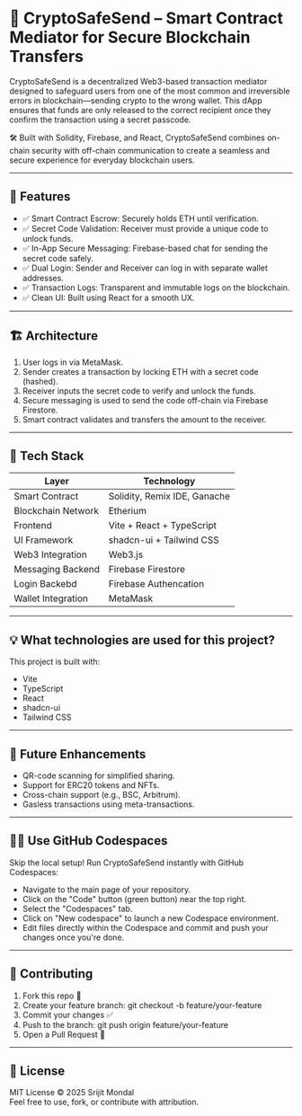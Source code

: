 # 🔐 CryptoSafeSend – Smart Contract Mediator for Secure Blockchain Transfers

CryptoSafeSend is a decentralized Web3-based transaction mediator designed to safeguard users from one of the most common and irreversible errors in blockchain—sending crypto to the wrong wallet. This dApp ensures that funds are only released to the correct recipient once they confirm the transaction using a secret passcode.

🛠️ Built with Solidity, Firebase, and React, CryptoSafeSend combines on-chain security with off-chain communication to create a seamless and secure experience for everyday blockchain users.

---

## 🧩 Features

- ✅ Smart Contract Escrow: Securely holds ETH until verification.
- ✅ Secret Code Validation: Receiver must provide a unique code to unlock funds.
- ✅ In-App Secure Messaging: Firebase-based chat for sending the secret code safely.
- ✅ Dual Login: Sender and Receiver can log in with separate wallet addresses.
- ✅ Transaction Logs: Transparent and immutable logs on the blockchain.
- ✅ Clean UI: Built using React for a smooth UX.

---

## 🏗️ Architecture

1. User logs in via MetaMask.
2. Sender creates a transaction by locking ETH with a secret code (hashed).
3. Receiver inputs the secret code to verify and unlock the funds.
4. Secure messaging is used to send the code off-chain via Firebase Firestore.
5. Smart contract validates and transfers the amount to the receiver.

---

## 🧪 Tech Stack

| Layer              | Technology                    |
|-------------------|-------------------------------|
| Smart Contract     | Solidity, Remix IDE, Ganache  |
| Blockchain Network | Etherium          |
| Frontend           | Vite + React + TypeScript     |
| UI Framework       | shadcn-ui + Tailwind CSS      |
| Web3 Integration   | Web3.js                       |
| Messaging Backend  | Firebase Firestore            |
| Login Backebd  | Firebase Authencation            |
| Wallet Integration | MetaMask                      |

---

## 💡 What technologies are used for this project?

This project is built with:

- Vite
- TypeScript
- React
- shadcn-ui
- Tailwind CSS

---

## 🧠 Future Enhancements

- QR-code scanning for simplified sharing.
- Support for ERC20 tokens and NFTs.
- Cross-chain support (e.g., BSC, Arbitrum).
- Gasless transactions using meta-transactions.

---

## 🧑‍💻 Use GitHub Codespaces

Skip the local setup! Run CryptoSafeSend instantly with GitHub Codespaces:

- Navigate to the main page of your repository.
- Click on the "Code" button (green button) near the top right.
- Select the "Codespaces" tab.
- Click on "New codespace" to launch a new Codespace environment.
- Edit files directly within the Codespace and commit and push your changes once you're done.

---

## 🤝 Contributing

1. Fork this repo 🍴  
2. Create your feature branch: git checkout -b feature/your-feature  
3. Commit your changes ✅  
4. Push to the branch: git push origin feature/your-feature  
5. Open a Pull Request 🚀  

---

## 📄 License

MIT License © 2025 Srijit Mondal  
Feel free to use, fork, or contribute with attribution.
